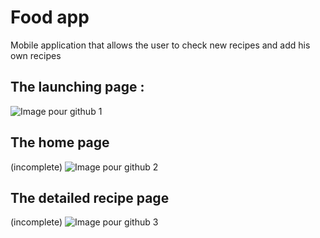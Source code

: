 # Food app

Mobile application that allows the user to check new recipes and add his own recipes

 ## The launching page :
![Image pour github 1](https://github.com/user-attachments/assets/f678294f-61b2-4495-878a-5e0f4a1be78b)
## The home page 
(incomplete)
![Image pour github 2](https://github.com/user-attachments/assets/d0c6aded-304e-40b6-acc6-dc2e58a78fd7)
## The detailed recipe page
(incomplete)
![Image pour github 3](https://github.com/user-attachments/assets/628b8bc8-30a1-4368-affb-d6f4aa700b95)
